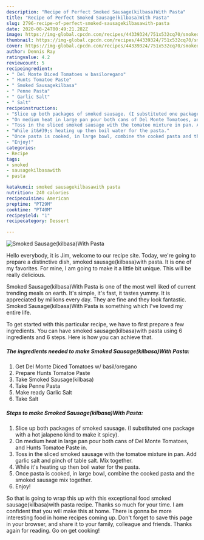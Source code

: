 ```yaml
---
description: "Recipe of Perfect Smoked Sausage(kilbasa)With Pasta"
title: "Recipe of Perfect Smoked Sausage(kilbasa)With Pasta"
slug: 2796-recipe-of-perfect-smoked-sausagekilbasawith-pasta
date: 2020-08-24T00:49:21.282Z
image: https://img-global.cpcdn.com/recipes/44339324/751x532cq70/smoked-sausagekilbasawith-pasta-recipe-main-photo.jpg
thumbnail: https://img-global.cpcdn.com/recipes/44339324/751x532cq70/smoked-sausagekilbasawith-pasta-recipe-main-photo.jpg
cover: https://img-global.cpcdn.com/recipes/44339324/751x532cq70/smoked-sausagekilbasawith-pasta-recipe-main-photo.jpg
author: Dennis Ray
ratingvalue: 4.2
reviewcount: 5
recipeingredient:
- " Del Monte Diced Tomatoes w basiloregano"
- " Hunts Tomatoe Paste"
- " Smoked Sausagekilbasa"
- " Penne Pasta"
- " Garlic Salt"
- " Salt"
recipeinstructions:
- "Slice up both packages of smoked sausage. (I substituted one package with a hot jalapeno kind to make it spicy)."
- "On medium heat in large pan pour both cans of Del Monte Tomatoes, and Hunts Tomatoe Paste in."
- "Toss in the sliced smoked sausage with the tomatoe mixture in pan. Add garlic salt and pinch of table salt. Mix together."
- "While it&#39;s heating up then boil water for the pasta."
- "Once pasta is cooked, in large bowl, combine the cooked pasta and the smoked sausage mix together."
- "Enjoy!"
categories:
- Recipe
tags:
- smoked
- sausagekilbasawith
- pasta

katakunci: smoked sausagekilbasawith pasta 
nutrition: 240 calories
recipecuisine: American
preptime: "PT29M"
cooktime: "PT40M"
recipeyield: "1"
recipecategory: Dessert

---
```



![Smoked Sausage(kilbasa)With Pasta](https://img-global.cpcdn.com/recipes/44339324/751x532cq70/smoked-sausagekilbasawith-pasta-recipe-main-photo.jpg)

Hello everybody, it is Jim, welcome to our recipe site. Today, we're going to prepare a distinctive dish, smoked sausage(kilbasa)with pasta. It is one of my favorites. For mine, I am going to make it a little bit unique. This will be really delicious.

Smoked Sausage(kilbasa)With Pasta is one of the most well liked of current trending meals on earth. It's simple, it's fast, it tastes yummy. It is appreciated by millions every day. They are fine and they look fantastic. Smoked Sausage(kilbasa)With Pasta is something which I've loved my entire life.




To get started with this particular recipe, we have to first prepare a few ingredients. You can have smoked sausage(kilbasa)with pasta using 6 ingredients and 6 steps. Here is how you can achieve that.

<!--inarticleads1-->

##### The ingredients needed to make Smoked Sausage(kilbasa)With Pasta:

1. Get  Del Monte Diced Tomatoes w/ basil/oregano
1. Prepare  Hunts Tomatoe Paste
1. Take  Smoked Sausage(kilbasa)
1. Take  Penne Pasta
1. Make ready  Garlic Salt
1. Take  Salt




<!--inarticleads2-->

##### Steps to make Smoked Sausage(kilbasa)With Pasta:

1. Slice up both packages of smoked sausage. (I substituted one package with a hot jalapeno kind to make it spicy).
1. On medium heat in large pan pour both cans of Del Monte Tomatoes, and Hunts Tomatoe Paste in.
1. Toss in the sliced smoked sausage with the tomatoe mixture in pan. Add garlic salt and pinch of table salt. Mix together.
1. While it&#39;s heating up then boil water for the pasta.
1. Once pasta is cooked, in large bowl, combine the cooked pasta and the smoked sausage mix together.
1. Enjoy!




So that is going to wrap this up with this exceptional food smoked sausage(kilbasa)with pasta recipe. Thanks so much for your time. I am confident that you will make this at home. There is gonna be more interesting food in home recipes coming up. Don't forget to save this page in your browser, and share it to your family, colleague and friends. Thanks again for reading. Go on get cooking!
